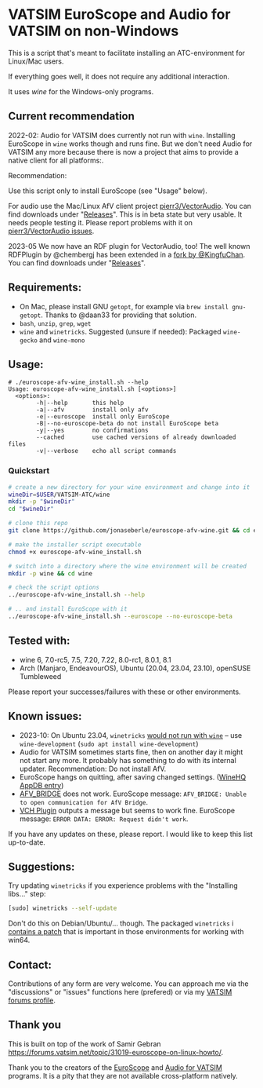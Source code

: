 # VATSIM EuroScope and Audio for VATSIM on non-Windows

This is a script that's meant to facilitate installing an ATC-environment for Linux/Mac users.

If everything goes well, it does not require any additional interaction.

It uses *wine* for the Windows-only programs.

## Current recommendation

2022-02: Audio for VATSIM does currently not run with `wine`. Installing EuroScope in `wine` works though and runs fine.
But we don't need Audio for VATSIM any more because there is now a project that aims to provide a native client for all platforms:. 

Recommendation: 

Use this script only to install EuroScope (see "Usage" below).

For audio use the Mac/Linux AfV client project [pierr3/VectorAudio](https://github.com/pierr3/VectorAudio). You can find downloads under "[Releases](https://github.com/pierr3/VectorAudio/releases)".
This is in beta state but very usable. It needs people testing it. Please report problems with it on [pierr3/VectorAudio issues](https://github.com/pierr3/VectorAudio/issues).

2023-05 We now have an RDF plugin for VectorAudio, too! The well known RDFPlugin by @chembergj has been extended in a [fork by @KingfuChan](https://github.com/KingfuChan/RDF). You can find downloads under "[Releases](https://github.com/KingfuChan/RDF/releases)".

## Requirements:

* On Mac, please install GNU `getopt`, for example via `brew install gnu-getopt`. Thanks to @daan33 for providing that solution.
* `bash`, `unzip`, `grep`, `wget`
* `wine` and `winetricks`. Suggested (unsure if needed): Packaged `wine-gecko` and `wine-mono`

## Usage:

```
# ./euroscope-afv-wine_install.sh --help
Usage: euroscope-afv-wine_install.sh [<options>]
  <options>:
        -h|--help       this help
        -a|--afv        install only afv
        -e|--euroscope  install only EuroScope
        -B|--no-euroscope-beta do not install EuroScope beta
        -y|--yes        no confirmations
        --cached        use cached versions of already downloaded files
        -v|--verbose    echo all script commands
```

### Quickstart

```bash
# create a new directory for your wine environment and change into it
wineDir=$USER/VATSIM-ATC/wine
mkdir -p "$wineDir"
cd "$wineDir"

# clone this repo
git clone https://github.com/jonaseberle/euroscope-afv-wine.git && cd euroscope-afv-wine

# make the installer script executable
chmod +x euroscope-afv-wine_install.sh

# switch into a directory where the wine environment will be created
mkdir -p wine && cd wine

# check the script options
../euroscope-afv-wine_install.sh --help

# .. and install EuroScope with it
../euroscope-afv-wine_install.sh --euroscope --no-euroscope-beta
```

## Tested with:

* wine 6, 7.0-rc5, 7.5, 7.20, 7.22, 8.0-rc1, 8.0.1, 8.1
* Arch (Manjaro, EndeavourOS), Ubuntu (20.04, 23.04, 23.10), openSUSE Tumbleweed

Please report your successes/failures with these or other environments.

## Known issues:

* 2023-10: On Ubuntu 23.04, `winetricks` [would not run with `wine`](https://askubuntu.com/questions/1468904/winetricks-ubuntu-23-04-wont-launch) – use `wine-development` (`sudo apt install wine-development`)
* Audio for VATSIM sometimes starts fine, then on another day it might not start any more. It probably has something to
  do with its internal updater. Recommendation: Do not install AfV.
* EuroScope hangs on quitting, after saving changed settings.
  ([WineHQ AppDB entry](https://appdb.winehq.org/objectManager.php?sClass=version&iId=32239))
* [AFV_BRIDGE](https://github.com/AndyTWF/afv-euroscope-bridge) does not work. EuroScope
  message: `AFV_BRIDGE: Unable to open communication for AfV Bridge`.
* [VCH Plugin](https://github.com/DrFreas/VCH) outputs a message but seems to work fine. EuroScope
  message: `ERROR DATA: ERROR: Request didn't work`.

If you have any updates on these, please report. I would like to keep this list up-to-date.

## Suggestions:

Try updating `winetricks` if you experience problems with the "Installing libs…" step:

```bash
[sudo] winetricks --self-update
```
Don't do this on Debian/Ubuntu/... though. The packaged `winetricks` i
[contains a patch](https://github.com/Winetricks/winetricks/issues/2119#issuecomment-1793812033) 
that is important in those environments for working with win64.

## Contact:

Contributions of any form are very welcome. You can approach me via the "discussions" or "issues" functions here
(prefered) or via my [VATSIM forums profile](https://forums.vatsim.net/profile/191848-jonas-eberle/).

## Thank you

This is built on top of the work of Samir Gebran https://forums.vatsim.net/topic/31019-euroscope-on-linux-howto/.


Thank you to the creators of the [EuroScope](https://www.euroscope.hu/) and 
[Audio for VATSIM](https://audio.vatsim.net/) programs. 
It is a pity that they are not available cross-platform natively.
